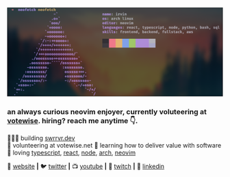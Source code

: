 <!--## Hi there 👋 -->

<!--
**swrrvr/swrrvr** is a ✨ _special_ ✨ repository because its `README.md` (this file) appears on your GitHub profile.

Here are some ideas to get you started:

- 🔭 I’m currently working on ...
- 🌱 I’m currently learning ...
- 👯 I’m looking to collaborate on ...
- 🤔 I’m looking for help with ...
- 💬 Ask me about ...
- 📫 How to reach me: ...
- 😄 Pronouns: ...
- ⚡ Fun fact: ...
-->


[![bg][banner]][website]

### an always curious neovim enjoyer, currently voluteering at [votewise][votewise]. hiring? reach me anytime 👇.

👨🏼‍💻 building [swrrvr.dev][website]  
🙋 volunteering at votewise.net
🧠 learning how to deliver value with software 
💜 loving [typescript][typescript], [react][react], [node][node], [arch][arch], [neovim][neovim] 

🏡 [website][website] **|** 
🐦 [twitter][twitter] **|** 
📺 [youtube][youtube] **|** 
🎥 [twitch][twitch] **|**
👔 [linkedin][linkedin]

[banner]: https://github.com/swrrvr/swrrvr/blob/main/swappy-20240831-195401.png
[votewise]: https://votewise.net/#!/welcome
[typescript]: https://www.typescriptlang.org
[react]: http://reactjs.org
[node]: https://nodejs.org/en
[arch]: https://archlinux.org/
[neovim]: https://neovim.io/
[website]: https://swrrvr.dev
[twitter]: https://twitter.com/swrrvr
[youtube]: https://youtube.com/swrrvr
[twitch]: https://twitch.tv/swrrvr
[linkedin]: https://linkedin.com/in/irvindinkinsjr

